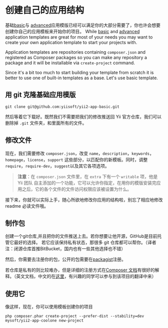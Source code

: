 创建自己的应用结构
=======================================

基础[basic](apps-basic.md)与 [advanced](apps-advanced.md)应用模版已经可以满足你的大部分需要了，你也许会想要创建你自己的应用模板来开始你的项目。
While [basic](apps-basic.md) and [advanced](apps-advanced.md) application templates are great for most of your needs
you may want to create your own application template to start your projects with.

Application templates are repositories containing `composer.json` and registered as Composer packages so you can make
any repository a package and it will be installable via `create-project` command.

Since it's a bit too much to start building your template from scratch it is better to use one of built-in templates
as a base. Let's use basic template.

用 git 克隆基础应用模版
----------------------------------------

```
git clone git@github.com:yiisoft/yii2-app-basic.git
```

然后等着它下载好。既然我们不需要把我们的修改推送回 Yii 官方仓库，我们可以删除掉 `.git` 文件夹，和里面所有的文件。

修改文件
------------

现在，我们需要修改 `composer.json`，改变 `name`，`description`，`keywords`，`homepage`，`license`，`support` 这些部分，以匹配你的新模板。同时，调整 `require`，`require-dev`，`suggest`以及其它各项选项。

> **注意**：在 `composer.json` 文件里，在 `extra` 下有一个 `writable` 项，他是 Yii 团队
自主添加的一个功能，它可以允许你指定，在用你的模版安装完应用之后，它的各个文件的文件访问权限应该被设置为什么。

接下来，你就可以实际上手，随心所欲地修改你应用的结构啦，别忘了相应地修改 readme 必读文件哦。


制作包
--------------

创建一个git仓库,并且把你的文件推送上去。若你想要让他开源，GitHub是目前托管它最好的选择。
若它应该保持私有状态，那很多 git 仓库都可以帮你。（译者注：闭源仓库首推BitBucket，国内也有一些其他选择也不错）

然后，你需要去注册你的包，公开的包需要在[packagist](https://packagist.org/)注册。

若仓库是私有的则比较难办，但是详细的注册方式在[Composer 文档](https://getcomposer.org/doc/05-repositories.md#hosting-your-own)有很好的解释。（英文文档，中文的在[这里](https://github.com/5-say/composer-doc-cn/blob/master/cn-introduction/05-repositories.md#Hosting-your-own)，有兴趣的同学可以参与到该项目的翻译中来）

使用它
------

像这样，现在，你可以使用模板创建你的项目

```
php composer.phar create-project --prefer-dist --stability=dev mysoft/yii2-app-coolone new-project
```
